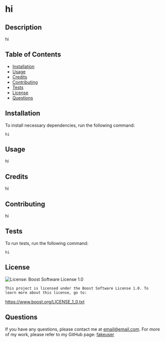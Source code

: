 # hi

## Description

hi

## Table of Contents

* [Installation](#installation)
* [Usage](#usage)
* [Credits](#credits)
* [Contributing](#contributing)
* [Tests](#tests)
* [License](#license)
* [Questions](#questions)

## Installation

To install necessary dependencies, run the following command:

```
hi
```

## Usage

hi

## Credits

hi

## Contributing

hi

## Tests

To run tests, run the following command:

```
hi
```

## License

![License: Boost Software License 1.0](https://img.shields.io/badge/License-Boost_1.0-lightblue)

    This project is licensed under the Boost Software License 1.0. To learn more about this license, go to:
https://www.boost.org/LICENSE_1_0.txt

## Questions

If you have any questions, please contact me at email@email.com.
For more of my work, please refer to my GitHub page:
[fakeuser](https://github.com/fakeuser/)
